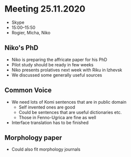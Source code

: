 # Meeting 25.11.2020
* Skype
* 15:00–15:50
* Rogier, Micha, Niko

## Niko's PhD

- Niko is preparing the affricate paper for his PhD 
- Pilot study should be ready in few weeks
- Niko presents prolatives next week with Riku in Izhevsk
- We discussed some generally useful sources

## Common Voice

- We need lots of Komi sentences that are in public domain
  - Self invented ones are good
  - Could be sentences that are useful dictionaries etc.
  - Those in Fenno-Ugrica are fine as well
- Interface translation has to be finished

## Morphology paper

- Could also fit morphology journals
  
